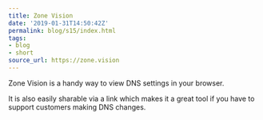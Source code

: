 ```yaml
---
title: Zone Vision
date: '2019-01-31T14:50:42Z'
permalink: blog/s15/index.html
tags:
- blog
- short
source_url: https://zone.vision
---
```


Zone Vision is a handy way to view DNS settings in your browser.

It is also easily sharable via a link which makes it a great tool if you have to support customers making DNS changes.
